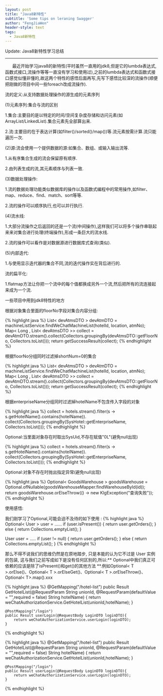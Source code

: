 ```yaml
---
layout: post
title: "Java8新特性"
subtitle: 'Some tips on leraning Swagger'
author: "FengJiaWen"
header-style: text
tags:
  - Java8新特性
---
```


Update: Java8新特性学习总结

---

<p>&nbsp;&nbsp;&nbsp;&nbsp;&nbsp;&nbsp;最近开始学习java8的新特性(平时虽然一直用的jdk8,但是它的lumbda表达式,函数式接口,流操作等等一直没有学习和使用过),之前的lumbda表达式和函数式接口感觉似懂非懂的,故这两个特性的感悟后面再写,先写下感悟比较深的流操作(顺便把刚做的项目中间一些foreach改成流操作).</p>
<p>流的定义:从支持数据处理操作的源生成的元素序列</p>
<p>(1)元素序列:集合与流的区别
   <p>1.集合:主要目的是以特定的时间/空间复杂度存储和访问元素(如ArrayList/LinkedList).集合元素先全部算出来.
   <p>2.流:主要目的在于表达计算(如filter()/sorted()/map())等.流元素按需计算.流只能遍历一次.
<p>(2)源:流会使用一个提供数据的源:如集合、数组、或输入输出流等.
   <p>1.从有序集合生成的流会保留原有顺序.
   <p>2.由列表生成的流,其元素顺序与列表一致.</p>
<p>(3)数据处理操作:
   <p>1.流的数据处理功能类似数据库的操作以及函数式编程中的常用操作,如filter、map、reduce、find、match、sort等等.
   <p>2.流的操作可以顺序执行,也可以并行执行.</p>
<p>(4)流水线:
   <p>1.大部分流操作之后返回的还是一个流(中间操作),这样我们可以将多个操作串联起来来对集合进行处理(终端操作),形成一条巨大的流水线.
   <p>2.流的操作可以看作是对数据源进行数据库式查询(类似).</p>
<p>(5)内部迭代:
   <p>1.与使用显示迭代器的集合不同,流的迭代操作实在背后进行的.</p>
<p>流的扁平化:
    <p>1.flatmap方法让你把一个流中的每个值都换成另外一个流,然后把所有的流连接起来成为一个流.</p>

</p>一些项目中用到jdk8特性的地方</p>

<p>根据对象集合里面的floorNo字段对集合内容分组:</p>
{% highlight java %}
List< devAtmsDTO > devAtmDTO = machineListService.findWeChatMachineList(hotelId, location, atmNo);
        Map< Long , List< devAtmsDTO >> collect = devAtmDTO.stream().collect(Collectors.groupingBy(devAtmsDTO::getFloorNo, Collectors.toList()));
        return getSuccessResult(collect);
{% endhighlight %}
<p>根据floorNo分组同时过滤掉shortNum=0的集合</p>
{% highlight java %}
List< devAtmsDTO > devAtmDTO = machineListService.findWeChatMachineList(hotelId, location, atmNo);
        Map< Long , List< devAtmsDTO >> collect = devAtmDTO.stream().collect(Collectors.groupingBy(devAtmsDTO::getFloorNo, Collectors.toList()));
        return getSuccessResult(collect);
{% endhighlight %}
<p>根据enterpriseName分组同时过滤掉hotelName不包含传入字段的对象</p>
{% highlight java %}
collect = hotels.stream().filter(s -> s.getHotelName().contains(hotelName)).
                            collect(Collectors.groupingBy(SysHotel::getEnterpriseName, Collectors.toList())); 
{% endhighlight %}
<p>Optional:当里面对象存在时取出SysUid,不存在赋值"0L"(避免null出现)</p>
{% highlight java %}
collect = hotels.stream().filter(s -> s.getHotelName().contains(hotelName)).
                            collect(Collectors.groupingBy(SysHotel::getEnterpriseName, Collectors.toList()));
{% endhighlight %}
<p>Optional:对象不存在时抛出指定异常(避免null出现)</p>
{% highlight java %}
Optional< GoodsWarehouse > goodsWarehouse = Optional.ofNullable(goodsWarehouseMapper.findWarehouseById(id));
        return goodsWarehouse.orElseThrow(() -> new KlgException("查询失败"));
{% endhighlight %}
<p>使用感悟:</p>
<p>我们刚学习了Optional,可能会迫不及待的如下使用 :
{% highlight java %}
Optional< User > user = ……
if (user.isPresent()) {
return user.getOrders();
} else {
return Collections.emptyList();
}

User user = …..
if (user != null) {
return user.getOrders();
} else {
return Collections.emptyList();
}
{% endhighlight %}
<p>那么不得不说我们的思维仍然是在原地踏步, 只是本能的认为它不过是 User 实例的包装, 这与我们之前写成如下是没有任何区别的,所以:** Optional中我们真正可依赖的应该是除了isPresent()和get()的其他方法 **.例如Optional< T >.orElse()、Optional< T >.orElseGet()、Optional< T >.orElseThrow()、Optional< T>.map().xxx</p>   
{% highlight java %}
@GetMapping("/hotel-list")
    public Result GetHotelList(@RequestParam String unionId,
                               @RequestParam(defaultValue = "",required = false) String hotelName) {
       return weChatAuthorizationService.GetHotelList(unionId,hotelName);
    }

    @PostMapping("/login")
    public Result userLogin(@RequestBody LoginDTO loginDTO){
        return weChatAuthorizationService.userLogin(loginDTO);
    }
{% endhighlight %}

{% highlight java %}
@GetMapping("/hotel-list")
    public Result GetHotelList(@RequestParam String unionId,
                               @RequestParam(defaultValue = "",required = false) String hotelName) {
       return weChatAuthorizationService.GetHotelList(unionId,hotelName);
    }

    @PostMapping("/login")
    public Result userLogin(@RequestBody LoginDTO loginDTO){
        return weChatAuthorizationService.userLogin(loginDTO);
    }
{% endhighlight %}